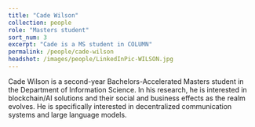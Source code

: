 ```yaml
---
title: "Cade Wilson"
collection: people
role: "Masters student"
sort_num: 3
excerpt: "Cade is a MS student in COLUMN"
permalink: /people/cade-wilson
headshot: /images/people/LinkedInPic-WILSON.jpg
---
```


Cade Wilson is a second-year Bachelors-Accelerated Masters student in the Department of Information Science. In his research, he is interested in blockchain/AI solutions and their social and business effects as the realm evolves. He is specifically interested in decentralized communication systems and large language models. 
